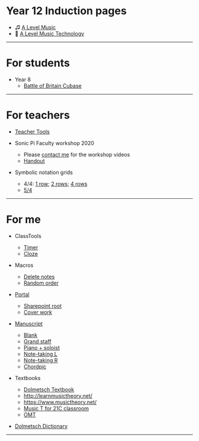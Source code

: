 
<!--

# Learning

* [Sonic Pi resources](http://ereed.gitbook.io)
* [View repo](https://github.com/MrReedSWCHS/mrreedswchs.github.io)

-->

# Year 12 Induction pages

* &#9835; [A Level Music](mu-induction2021/index.html)
* &#x1F3A4; [A Level Music Technology](mt-induction2021/index.html)


<hr>


# For students

* Year 8
	* [Battle of Britain Cubase](https://github.com/MrReedSWCHS/mrreedswchs.github.io/raw/master/y8/BattleOfBritain%20Compressed.zip)

<!--
* [VIP Studio Sessions](https://swchsmusic.gitbook.io/y8-music/vip-studio-sessions/logging-in)
* [Sonic Pi lessons](https://ereed.gitbook.io/learn-sonic-pi/faq)
	* [Lots more ideas](https://sonic-pi.mehackit.org/exercises/en/01-introduction/01-introduction.html)

* [Professional links](links.html)
-->

<hr>

# For teachers

* [Teacher Tools](/teacher-tools)

* Sonic Pi Faculty workshop 2020
	* Please [contact me](mailto:ereed@swchs.net) for the workshop videos
	* [Handout](handout.html)

* Symbolic notation grids
	* 4/4: [1 row](symbolic/symbolic8s.htm); [2 rows](symbolic/symbolic8s_2.htm); [4 rows](symbolic/symbolic8s_4.htm)
	* [5/4](symbolic/symbolic54.htm)


<hr>

# For me

* ClassTools
	* [Timer](https://www.classtools.net/timer/)
	* [Cloze](https://www.classtools.net/cloze/index.php)
* Macros
	* [Delete notes](macros\del_notes.txt)
	* [Random order](macros\shuffle_slides.txt)
* [Portal](https://portal.office.com)
  * [Sharepoint root](https://swchs365.sharepoint.com/sites/MusicDepartment/Shared%20Documents/Forms/AllItems.aspx)
  * [Cover work](https://swchs365.sharepoint.com/sites/SettingCoverforAbsence)
* [Manuscript](https://www.dolmetsch.com/manuscriptpaper.htm)
	* [Blank](https://www.dolmetsch.com/blankmanuscript6portwiderule.pdf)
	* [Grand staff](https://www.dolmetsch.com/blankmanuscriptpiano4large.pdf)
	* [Piano + soloist](http://www.musicsheaf.com/cgi-bin/mspaper?name=blank3x4&type=pdf)
	* [Note-taking L](http://www.musicsheaf.com/cgi-bin/mspaper?name=theoryr12&type=pdf)
	* [Note-taking R](http://www.musicsheaf.com/cgi-bin/mspaper?name=theoryl12&type=pdf)
	* [Chordpic](https://chordpic.com/)

* Textbooks
	* [Dolmetsch Textbook](https://www.dolmetsch.com/theoryintro.htm)
	* <http://learnmusictheory.net/>
	* <https://www.musictheory.net/>
	* [Music T for 21C classroom](https://musictheory.pugetsound.edu/mt21c/ExamplesWithAugmentedSixthChords.html)
	* [OMT](http://openmusictheory.com/contents.html)
	
* [Dolmetsch Dictionary](https://www.dolmetsch.com/theoryindex.htm)

<hr>

